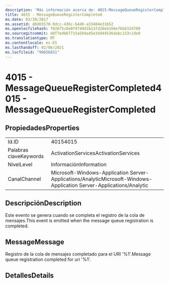 ```yaml
---
description: 'Más información acerca de: 4015-MessageQueueRegisterCompleted'
title: 4015 - MessageQueueRegisterCompleted
ms.date: 03/30/2017
ms.assetid: d8d65570-9dcc-436c-b446-a33404e31652
ms.openlocfilehash: f02675c8e0f4740d1b13fd28eb166ef6b6324789
ms.sourcegitcommit: ddf7edb67715a5b9a45e3dd44536dabc153c1de0
ms.translationtype: MT
ms.contentlocale: es-ES
ms.lasthandoff: 02/06/2021
ms.locfileid: "99656831"
---
```

# <a name="4015---messagequeueregistercompleted"></a><span data-ttu-id="2b438-103">4015 - MessageQueueRegisterCompleted</span><span class="sxs-lookup"><span data-stu-id="2b438-103">4015 - MessageQueueRegisterCompleted</span></span>

## <a name="properties"></a><span data-ttu-id="2b438-104">Propiedades</span><span class="sxs-lookup"><span data-stu-id="2b438-104">Properties</span></span>  
  
|||  
|-|-|  
|<span data-ttu-id="2b438-105">Id.</span><span class="sxs-lookup"><span data-stu-id="2b438-105">ID</span></span>|<span data-ttu-id="2b438-106">4015</span><span class="sxs-lookup"><span data-stu-id="2b438-106">4015</span></span>|  
|<span data-ttu-id="2b438-107">Palabras clave</span><span class="sxs-lookup"><span data-stu-id="2b438-107">Keywords</span></span>|<span data-ttu-id="2b438-108">ActivationServices</span><span class="sxs-lookup"><span data-stu-id="2b438-108">ActivationServices</span></span>|  
|<span data-ttu-id="2b438-109">Nivel</span><span class="sxs-lookup"><span data-stu-id="2b438-109">Level</span></span>|<span data-ttu-id="2b438-110">Información</span><span class="sxs-lookup"><span data-stu-id="2b438-110">Information</span></span>|  
|<span data-ttu-id="2b438-111">Canal</span><span class="sxs-lookup"><span data-stu-id="2b438-111">Channel</span></span>|<span data-ttu-id="2b438-112">Microsoft-Windows-Application Server-Applications/Analytic</span><span class="sxs-lookup"><span data-stu-id="2b438-112">Microsoft-Windows-Application Server-Applications/Analytic</span></span>|  
  
## <a name="description"></a><span data-ttu-id="2b438-113">Descripción</span><span class="sxs-lookup"><span data-stu-id="2b438-113">Description</span></span>  

 <span data-ttu-id="2b438-114">Este evento se genera cuando se completa el registro de la cola de mensajes.</span><span class="sxs-lookup"><span data-stu-id="2b438-114">This event is emitted when the message queue registration is completed.</span></span>  
  
## <a name="message"></a><span data-ttu-id="2b438-115">Message</span><span class="sxs-lookup"><span data-stu-id="2b438-115">Message</span></span>  

 <span data-ttu-id="2b438-116">Registro de la cola de mensajes completado para el URI '%1'.</span><span class="sxs-lookup"><span data-stu-id="2b438-116">Message queue registration completed for uri '%1'.</span></span>  
  
## <a name="details"></a><span data-ttu-id="2b438-117">Detalles</span><span class="sxs-lookup"><span data-stu-id="2b438-117">Details</span></span>
